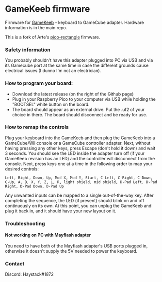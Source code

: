 # GameKeeb firmware

Firmware for [GameKeeb](https://github.com/JonnyHaystack/GameKeeb) - keyboard to
GameCube adapter. Hardware information is in the main repo.

This is a fork of Arte's
[pico-rectangle](https://github.com/JulienBernard3383279/pico-rectangle)
firmware.

### Safety information

You probably shouldn't have this adapter plugged into PC via USB and via its
Gamecube port at the same time in case the different grounds cause electrical
issues (I dunno I'm not an electrician).

### How to program your board:

- Download the latest release (on the right of the Github page)
- Plug in your Raspberry Pico to your computer via USB while holding the "BOOTSEL" white button on the board.
- The board should appear as an external drive. Put the .uf2 of your choice in there. The board should disconnect and be ready for use.

### How to remap the controls

Plug your keyboard into the GameKeeb and then plug the GameKeeb into a GameCube/Wii console or a GameCube controller adapter. Next, without having pressing any other keys, press Escape (don't hold it down) and wait 3 seconds. You should see the LED inside the adapter turn off (if your GameKeeb revision has an LED) and the controller will disconnect from the console. Next, press keys one at a time in the following order to map your desired controls:

`Left, Right, Down, Up, Mod X, Mod Y, Start, C-Left, C-Right, C-Down, C-Up, A, B, X, Y, Z, L, R, light shield, mid shield, D-Pad Left, D-Pad Right, D-Pad Down, D-Pad Up`

Any unwanted inputs can be mapped to a single out-of-the-way key. After completing the sequence, the LED (if present) should blink on and off continuously on its own. At this point, you can unplug the GameKeeb and plug it back in, and it should have your new layout on it.

### Troubleshooting

#### Not working on PC with Mayflash adapter

You need to have both of the Mayflash adapter's USB ports plugged in, otherwise
it doesn't supply the 5V needed to power the keyboard.

### Contact

Discord: Haystack#1872
